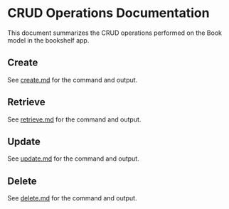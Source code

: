 # CRUD Operations Documentation

This document summarizes the CRUD operations performed on the Book model in the bookshelf app.

## Create
See [create.md](create.md) for the command and output.

## Retrieve
See [retrieve.md](retrieve.md) for the command and output.

## Update
See [update.md](update.md) for the command and output.

## Delete
See [delete.md](delete.md) for the command and output.
